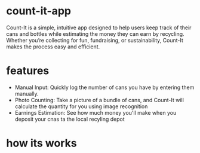 # count-it-app

Count-It is a simple, intuitive app designed to help users keep track of their cans and bottles while estimating the money they can earn by recycling. Whether you’re collecting for fun, fundraising, or sustainability, Count-It makes the process easy and efficient.

# features

- Manual Input: Quickly log the number of cans you have by entering them manually.
- Photo Counting: Take a picture of a bundle of cans, and Count-It will calculate the quantity for you using image recognition
- Earnings Estimation: See how much money you'll make when you deposit your cnas ta the local recyling depot

# how its works
